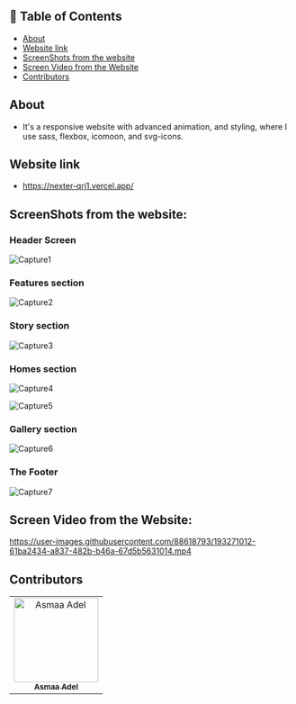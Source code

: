 ## 📝 Table of Contents

- [About <a name = "about"></a>](#about-)
- [Website link <a name = "link"></a>](#website-link-)
- [ScreenShots from the website <a name = "screen-shots"></a>](#screenshots-from-the-website-)
- [Screen Video from the Website <a name = "screen-video"></a>](#screen-video-from-the-website-)
- [Contributors <a name = "Contributors"></a>](#contributors-)

## About <a name = "about"></a>

- It's a responsive website with advanced animation, and styling, where I use sass, flexbox, icomoon, and svg-icons.

## Website link <a name = "link"></a>

- https://nexter-qrj1.vercel.app/


 ## ScreenShots from the website: <a name = "screen-shots"></a>
 
<h3 align='left'>Header Screen</h3>

![Capture1](https://user-images.githubusercontent.com/88618793/193270490-92673d0f-9e1e-4544-b2c2-5e95b63de58c.PNG)

<h3 align='left'>Features section</h3>

![Capture2](https://user-images.githubusercontent.com/88618793/193270538-cf62ce61-ab87-41c6-9abd-a800cd485497.PNG)

<h3 align='left'>Story section</h3>

![Capture3](https://user-images.githubusercontent.com/88618793/193270587-2df4db1c-911d-4262-9a38-739d2da902a6.PNG)

<h3 align='left'>Homes section</h3>

![Capture4](https://user-images.githubusercontent.com/88618793/193270707-5b78915e-8e5e-42b7-8d24-1fc2c25f000c.PNG)

![Capture5](https://user-images.githubusercontent.com/88618793/193270726-d2d8c21c-28a2-4fcd-83ef-5943d79b52b3.PNG)


<h3 align='left'>Gallery section</h3>

![Capture6](https://user-images.githubusercontent.com/88618793/193270749-a0a6bb00-0078-4918-bdb0-c9d4dcbea720.PNG)

<h3 align='left'>The Footer</h3>

![Capture7](https://user-images.githubusercontent.com/88618793/193270765-5a0d1b6d-938b-4e8e-aaa4-fd548e1823bb.PNG)



## Screen Video from the Website: <a name = "screen-video"></a>



https://user-images.githubusercontent.com/88618793/193271012-61ba2434-a837-482b-b46a-67d5b5631014.mp4

## Contributors <a name = "Contributors"></a>

<table>
  <tr>
    <td align="center">
    <a href="https://github.com/asmaaadel0" target="_black">
    <img src="https://avatars.githubusercontent.com/u/88618793?s=400&u=886a14dc5ef5c205a8e51942efe9665ed8fd4717&v=4" width="150px;" alt="Asmaa Adel"/>
    <br />
    <sub><b>Asmaa Adel</b></sub></a>
    
  </tr>
 </table>
